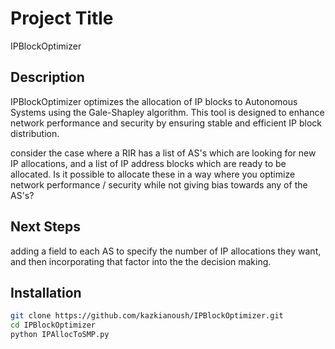 # Project Title
IPBlockOptimizer

## Description
IPBlockOptimizer optimizes the allocation of IP blocks to Autonomous Systems using the Gale-Shapley algorithm. This tool is designed to enhance network performance and security by ensuring stable and efficient IP block distribution.

 consider the case where a RIR has a list of AS's which are looking for new IP allocations, 
 and a list of IP address blocks which are ready to be allocated. Is it possible to allocate these
 in a way where you optimize network performance / security while not giving bias towards any
 of the AS's?

## Next Steps

adding a field to each AS to specify the number of IP allocations they want, and then incorporating that factor into the the decision making.

## Installation
```bash
git clone https://github.com/kazkianoush/IPBlockOptimizer.git
cd IPBlockOptimizer
python IPAllocToSMP.py


